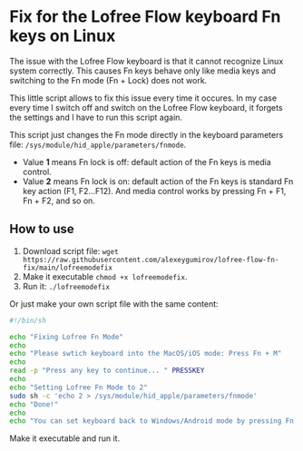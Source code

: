 # Fix for the Lofree Flow keyboard Fn keys on Linux

The issue with the Lofree Flow keyboard is that it cannot recognize Linux system correctly.
This causes Fn keys behave only like media keys and switching to the Fn mode (Fn + Lock) does not work.

This little script allows to fix this issue every time it occures. In my case every time I switch off and switch on the Lofree Flow keyboard, it forgets the settings and I have to run this script again.

This script just changes the Fn mode directly in the keyboard parameters file: `/sys/module/hid_apple/parameters/fnmode`.
- Value **1** means Fn lock is off: default action of the Fn keys is media control.
- Value **2** means Fn lock is on: default action of the Fn keys is standard Fn key action (F1, F2...F12). And media control works by pressing Fn + F1, Fn + F2, and so on.

## How to use

1. Download script file: `wget https://raw.githubusercontent.com/alexeygumirov/lofree-flow-fn-fix/main/lofreemodefix`
2. Make it executable `chmod +x lofreemodefix`.
3. Run it: `./lofreemodefix`

Or just make your own script file with the same content:

```sh
#!/bin/sh

echo "Fixing Lofree Fn Mode"
echo
echo "Please swtich keyboard into the MacOS/iOS mode: Press Fn + M"
echo 
read -p "Press any key to continue... " PRESSKEY
echo
echo "Setting Lofree Fn Mode to 2"
sudo sh -c 'echo 2 > /sys/module/hid_apple/parameters/fnmode'
echo "Done!"
echo
echo "You can set keyboard back to Windows/Android mode by pressing Fn + N"
```

Make it executable and run it.

